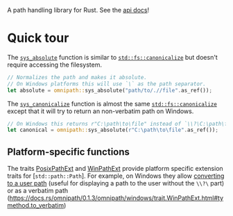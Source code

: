 A path handling library for Rust. See the [api docs](https://docs.rs/omnipath/latest/omnipath/)!

# Quick tour

The [`sys_absolute`](https://docs.rs/omnipath/0.1.3/omnipath/fn.sys_absolute.html) function is similar to [`std::fs::canonicalize`](https://doc.rust-lang.org/std/fs/fn.canonicalize.html)
but doesn't require accessing the filesystem.

```rust
// Normalizes the path and makes it absolute.
// On Windows platforms this will use `\` as the path separator.
let absolute = omnipath::sys_absolute("path/to/.//file".as_ref());
```

The [`sys_canonicalize`](https://docs.rs/omnipath/0.1.3/omnipath/fn.sys_canonicalize.html) function is almost the same [`std::fs::canonicalize`](https://doc.rust-lang.org/std/fs/fn.canonicalize.html)
except that it will try to return an non-verbatim path on Windows.

```rust
// On Windows this returns r"C:\path\to\file" instead of `\\?\C:\path\file`
let canonical = omnipath::sys_absolute(r"C:\path\to\file".as_ref());
```

## Platform-specific functions

The traits [PosixPathExt](https://docs.rs/omnipath/0.1.3/omnipath/posix/trait.PosixPathExt.html) and
[WinPathExt](https://docs.rs/omnipath/0.1.3/omnipath/windows/trait.WinPathExt.html) provide platform
specific extension traits for [`std::path::Path`]. For example, on Windows they allow [converting
to a user path](https://docs.rs/omnipath/0.1.3/omnipath/windows/trait.WinPathExt.html#tymethod.to_winuser_path)
(useful for displaying a path to the user without the `\\?\` part)
or as a verbatim path (https://docs.rs/omnipath/0.1.3/omnipath/windows/trait.WinPathExt.html#tymethod.to_verbatim)
